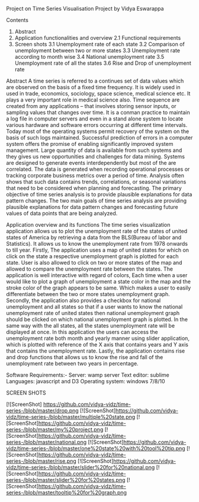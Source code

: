 Project on
Time Series Visualisation
Project by
Vidya Eswarappa

Contents
1. Abstract
2. Application functionalities and overview
       2.1 Functional requirements
3. Screen shots
       3.1  Unemployment rate of each state
       3.2  Comparison of unemployment between two or more states
       3.3  Unemployment rate according to month wise
       3.4  National unemployment rate
       3.5  Unemployment rate of all the states
       3.6  Rise and Drop of unemployment rate


Abstract
A time series is referred to a continues set of data values which are observed on the basis of a fixed time frequency. It is widely used in used in trade, economics, sociology, space science, medical science etc. It plays a very important role in medical science also. Time sequence are created from any applications – that involves storing sensor inputs, or sampling values that changes over time. It is a conman practice to maintain a log file in computer servers and even in a stand alone system to locate various hardware and software errors occurring at different time intervals. Today most of the operating systems permit recovery of the system on the basis of such logs maintained. Successful prediction of errors in a computer system offers the promise of enabling significantly improved system management. 
Large quantity of data is available from such systems and they gives us new opportunities and challenges for data mining. Systems are designed to generate events interdependently but most of the are correlated. The data is generated when recording operational processes or tracking corporate business metrics over a period of time. Analysis often shows that such data contains trends, correlations, or seasonal variations that need to be considered when planning and forecasting. The primary objective of time series analysis is to provide plausible explanations for data pattern changes. The two main goals of time series analysis are providing plausible explanations for data pattern changes and forecasting future values of data points that are being analyzed.

 Application overview and its functions
 The time series visualization application allows us to plot the unemployment rate of the states  of united states of America by retrieving a data from the BLS(Bureau of labor and Statistics). It allows us to know the unemployment rate from 1978 onwards to till year.
Firstly, The application uses a map of united states for which on click on the state a respective unemployment graph is plotted for each state. User is also allowed to click on two or more states of the map and allowed to compare the unemployment rate between the states. 
The application is well interactive with regard of colors, Each time when a user would like to plot a graph of unemployment  a state color in the map and the stroke color of the graph appears to be same. Which makes a user to easily differentiate between the two or more states unemployment graph.
Secondly, the application also provides a checkbox for national unemployment and all states so that if a user wants to know the national unemployment rate of united states then national unemployment graph should be clicked on which national unemployment graph is plotted. In the same way with the all states, all the states unemployment rate will be displayed at once.
In this application the users can access the unemployment rate both month and yearly manner using slider application, which is plotted with reference of the X axis that contains years and Y axis that contains the unemployment rate.
Lastly, the application contains rise and drop functions that allows us to know the rise and fall of the unemployment rate between two years in percentage.

Software Requirements:-
Server:  wamp server
Text editor: sublime
Languages: javascript and D3
Operating system: windows 7/8/10



SCREEN SHOTS

[![ScreenShot] https://github.com/vidya-vidz/time-series-/blob/master/drop.png
[![ScreenShot]https://github.com/vidya-vidz/time-series-/blob/master/multiple%20state.png
[![ScreenShot]https://github.com/vidya-vidz/time-series-/blob/master/my%20project.png
[![ScreenShot]https://github.com/vidya-vidz/time-series-/blob/master/national.png
[![ScreenShot]https://github.com/vidya-vidz/time-series-/blob/master/one%20state%20with%20tool%20tip.png
[![ScreenShot]https://github.com/vidya-vidz/time-series-/blob/master/rise.png
[![ScreenShot]https://github.com/vidya-vidz/time-series-/blob/master/slider%20for%20national.png
[![ScreenShot]https://github.com/vidya-vidz/time-series-/blob/master/slider%20for%20states.png
[![ScreenShot]https://github.com/vidya-vidz/time-series-/blob/master/tooltip%20for%20graph.png
